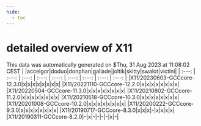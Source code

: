 ```yaml
---
hide:
  - toc
---
```


detailed overview of X11
========================


This data was automatically generated on $Thu, 31 Aug 2023 at 11:08:02 CEST
| |accelgor|doduo|donphan|gallade|joltik|skitty|swalot|victini|
| :---: | :---: | :---: | :---: | :---: | :---: | :---: | :---: | :---: |
|X11/20230603-GCCcore-12.3.0|x|x|x|x|x|x|x|x|
|X11/20221110-GCCcore-12.2.0|x|x|x|x|x|x|x|x|
|X11/20220504-GCCcore-11.3.0|x|x|x|x|x|x|x|x|
|X11/20210802-GCCcore-11.2.0|x|x|x|x|x|x|x|x|
|X11/20210518-GCCcore-10.3.0|x|x|x|x|x|x|x|x|
|X11/20201008-GCCcore-10.2.0|x|x|x|x|x|x|x|x|
|X11/20200222-GCCcore-9.3.0|x|x|x|x|x|x|x|x|
|X11/20190717-GCCcore-8.3.0|x|x|x|-|x|x|x|x|
|X11/20190311-GCCcore-8.2.0|-|x|-|-|-|-|x|-|
